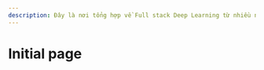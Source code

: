 ```yaml
---
description: Đây là nơi tổng hợp về Full stack Deep Learning từ nhiều nguồn và cố việt hóa
---
```


# Initial page

